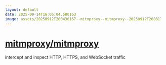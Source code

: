 ```yaml
---
layout: default
date: 2025-09-14T16:06:04.580163
image: assets/20250912T200430167--mitmproxy--mitmproxy--20250912T200817226--cropped.png
---
```


# [mitmproxy/mitmproxy](https://github.com/mitmproxy/mitmproxy)

intercept and inspect HTTP, HTTPS, and WebSocket traffic
